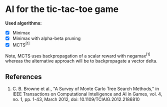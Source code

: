 # AI for the tic-tac-toe game

**Used algorithms:**  

- [x] Minimax
- [x] Minimax with alpha-beta pruning
- [x] MCTS<sup>[1]</sup>

Note, MCTS uses backpropagation of a scalar reward with negamax<sup>[1]</sup> whereas the alternative approach will be to backpropagate a vector delta.

## References

1. C. B. Browne et al., "A Survey of Monte Carlo Tree Search Methods," in IEEE Transactions on Computational Intelligence and AI in Games, vol. 4, no. 1, pp. 1-43, March 2012, doi: 10.1109/TCIAIG.2012.2186810
